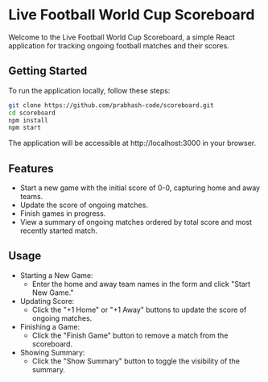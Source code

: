 # Live Football World Cup Scoreboard

Welcome to the Live Football World Cup Scoreboard, a simple React application for tracking ongoing football matches and their scores.

## Getting Started

To run the application locally, follow these steps:

```bash
git clone https://github.com/prabhash-code/scoreboard.git
cd scoreboard
npm install
npm start
```
The application will be accessible at http://localhost:3000 in your browser.

## Features
- Start a new game with the initial score of 0-0, capturing home and away teams.
- Update the score of ongoing matches.
- Finish games in progress.
- View a summary of ongoing matches ordered by total score and most recently started match.

## Usage
- Starting a New Game:
    - Enter the home and away team names in the form and click "Start New Game."
- Updating Score:
    - Click the "+1 Home" or "+1 Away" buttons to update the score of ongoing matches.
- Finishing a Game:
    - Click the "Finish Game" button to remove a match from the scoreboard.
- Showing Summary:
    - Click the "Show Summary" button to toggle the visibility of the summary.